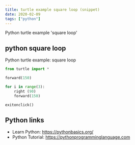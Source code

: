 ```yaml
---
title: turtle example square loop (snippet)
date: 2020-02-09
tags: ["python"]
---
```

Python turtle example 'square loop'


## python square loop

Python turtle example: square loop

```python
from turtle import *

forward(150)

for i in range(3):
    right (90)
    forward(150)

exitonclick()

```

## Python links

- Learn Python: https://pythonbasics.org/
- Python Tutorial: https://pythonprogramminglanguage.com

